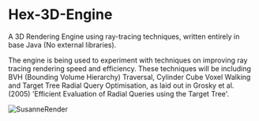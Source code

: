 # Hex-3D-Engine
A 3D Rendering Engine using ray-tracing techniques, written entirely in base Java (No external libraries).

The engine is being used to experiment with techniques on improving ray tracing rendering speed and efficiency.
These techniques will be including BVH (Bounding Volume Hierarchy) Traversal, Cylinder Cube Voxel Walking and Target Tree Radial Query Optimisation, as laid out in Grosky et al. (2005) 'Efficient Evaluation of Radial Queries using the Target Tree'.

![SusanneRender](https://user-images.githubusercontent.com/32489742/56176991-f8107d80-5ff4-11e9-8cb0-854a05a1a134.PNG)
